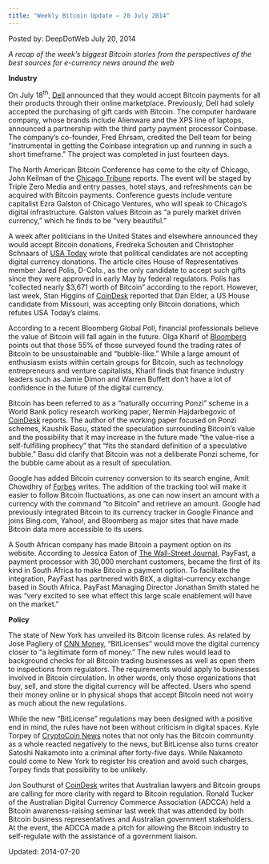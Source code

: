 ```yaml
---
title: "Weekly Bitcoin Update – 20 July 2014"
---
```


Posted by: DeepDotWeb
<span>July 20, 2014</span>

<p><em>A recap of the week&#8217;s biggest Bitcoin stories from the perspectives of the best sources for e-currency news around the web</em></p>
<p><strong>Industry</strong></p>
<p>On July 18<sup>th</sup>, <a href="http://en.community.dell.com/dell-blogs/direct2dell/b/direct2dell/archive/2014/07/18/we-re-now-accepting-bitcoin-on-dell-com.aspx">Dell</a> announced that they would accept Bitcoin payments for all their products through their online marketplace. Previously, Dell had solely accepted the purchasing of gift cards with Bitcoin. The computer hardware company, whose brands include Alienware and the XPS line of laptops, announced a partnership with the third party payment processor Coinbase. The company&#8217;s co-founder, Fred Ehrsam, credited the Dell team for being “instrumental in getting the Coinbase integration up and running in such a short timeframe.” The project was completed in just fourteen days.</p>
<p>The North American Bitcoin Conference has come to the city of Chicago, John Keilman of the <a href="http://www.chicagotribune.com/news/chi-bitcoin-conference-comes-to-chicago-20140718,0,3462008.story">Chicago Tribune</a> reports. The event will be staged by Triple Zero Media and entry passes, hotel stays, and refreshments can be acquired with Bitcoin payments. Conference guests include venture capitalist Ezra Galston of Chicago Ventures, who will speak to Chicago&#8217;s digital infrastructure. Galston values Bitcoin as “a purely market driven currency,” which he finds to be “very beautiful.”</p>
<p>A week after politicians in the United States and elsewhere announced they would accept Bitcoin donations, Fredreka Schouten and Christopher Schnaars of <a href="http://www.usatoday.com/story/news/politics/2014/07/18/bitcoin-political-donations/12830949/">USA Today</a> wrote that political candidates are not accepting digital currency donations. The article cites House of Representatives member Jared Polis, D-Colo., as the only candidate to accept such gifts since they were approved in early May by federal regulators. Polis has “collected nearly $3,671 worth of Bitcoin” according to the report. However, last week, Stan Higgins of <a href="http://www.coindesk.com/candidate-disavows-dollar-bitcoin-only-donations/">CoinDesk</a> reported that Dan Elder, a US House candidate from Missouri, was accepting only Bitcoin donations, which refutes USA Today&#8217;s claims.</p>
<p>According to a recent Bloomberg Global Poll, financial professionals believe the value of Bitcoin will fall again in the future. Olga Kharif of <a href="http://www.bloomberg.com/news/2014-07-17/bitcoins-can-t-shake-bubble-image-in-poll-after-45-drop.html">Bloomberg</a> points out that those 55% of those surveyed found the trading rates of Bitcoin to be unsustainable and “bubble-like.” While a large amount of enthusiasm exists within certain groups for Bitcoin, such as technology entrepreneurs and venture capitalists, Kharif finds that finance industry leaders such as Jamie Dimon and Warren Buffett don&#8217;t have a lot of confidence in the future of the digital currency.</p>
<p>Bitcoin has been referred to as a “naturally occurring Ponzi” scheme in a World Bank policy research working paper, Nermin Hajdarbegovic of <a href="http://www.coindesk.com/world-bank-report-bitcoin-naturally-occurring-ponzi/">CoinDesk</a> reports. The author of the working paper focused on Ponzi schemes, Kaushik Basu, stated the speculation surrounding Bitcoin&#8217;s value and the possibility that it may increase in the future made “the value-rise a self-fulfilling prophecy” that “fits the standard definition of a speculative bubble.” Basu did clarify that Bitcoin was not a deliberate Ponzi scheme, for the bubble came about as a result of speculation.</p>
<p>Google has added Bitcoin currency conversion to its search engine, Amit Chowdhry of <a href="http://www.forbes.com/sites/amitchowdhry/2014/07/16/google-adds-bitcoin-currency-conversion-to-search/">Forbes</a> writes. The addition of the tracking tool will make it easier to follow Bitcoin fluctuations, as one can now insert an amount with a currency with the command “to Bitcoin” and retrieve an amount. Google had previously integrated Bitcoin to its currency tracker in Google Finance and joins Bing.com, Yahoo!, and Bloomberg as major sites that have made Bitcoin data more accessible to its users.</p>
<p>A South African company has made Bitcoin a payment option on its website. According to Jessica Eaton of <a href="http://blogs.wsj.com/moneybeat/2014/07/17/south-africas-payfast-incorporates-bitcoin-as-payment-option/">The Wall-Street Journal</a>, PayFast, a payment processor with 30,000 merchant customers, became the first of its kind in South Africa to make Bitcoin a payment option. To facilitate the integration, PayFast has partnered with BitX, a digital-currency exchange based in South Africa. PayFast Managing Director Jonathan Smith stated he was “very excited to see what effect this large scale enablement will have on the market.”</p>
<p><strong>Policy</strong></p>
<p>The state of New York has unveiled its Bitcoin license rules. As related by Jose Pagliery of <a href="http://money.cnn.com/2014/07/18/technology/bitcoin-license/">CNN Money</a>, “BitLicenses” would move the digital currency closer to “a legitimate form of money.” The new rules would lead to background checks for all Bitcoin trading businesses as well as open them to inspections from regulators. The requirements would apply to businesses involved in Bitcoin circulation. In other words, only those organizations that buy, sell, and store the digital currency will be affected. Users who spend their money online or in physical shops that accept Bitcoin need not worry as much about the new regulations.</p>
<p>While the new “BitLicense” regulations may been designed with a positive end in mind, the rules have not been without criticism in digital spaces. Kyle Torpey of <a href="http://www.cryptocoinsnews.com/news/satoshi-nakamoto-criminal-proposed-bitlicense-regulations/2014/07/18">CryptoCoin News</a> notes that not only has the Bitcoin community as a whole reacted negatively to the news, but BitLicense also turns creator Satoshi Nakamoto into a criminal after forty-five days. While Nakamoto could come to New York to register his creation and avoid such charges, Torpey finds that possibility to be unlikely.</p>
<p>Jon Southurst of <a href="http://www.coindesk.com/australian-lawyers-bitcoin-groups-call-clarity-regulation/?utm_source=feedburner&amp;utm_medium=feed&amp;utm_campaign=Feed:+CoinDesk+(CoinDesk+-+The+Voice+of+Digital+Currency)">CoinDesk</a> writes that Australian lawyers and Bitcoin groups are calling for more clarity with regard to Bitcoin regulation. Ronald Tucker of the Australian Digital Currency Commerce Association (ADCCA) held a Bitcoin awareness-raising seminar last week that was attended by both Bitcoin business representatives and Australian government stakeholders. At the event, the ADCCA made a pitch for allowing the Bitcoin industry to self-regulate with the assistance of a government liaison.</p>

Updated: 2014-07-20
    
